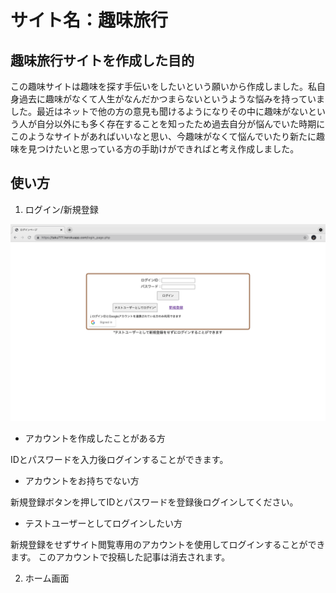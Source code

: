 # サイト名：趣味旅行

## 趣味旅行サイトを作成した目的
この趣味サイトは趣味を探す手伝いをしたいという願いから作成しました。私自身過去に趣味がなくて人生がなんだかつまらないというような悩みを持っていました。最近はネットで他の方の意見も聞けるようになりその中に趣味がないという人が自分以外にも多く存在することを知ったため過去自分が悩んでいた時期にこのようなサイトがあればいいなと思い、今趣味がなくて悩んでいたり新たに趣味を見つけたいと思っている方の手助けができればと考え作成しました。

## 使い方
1. ログイン/新規登録

![写真](/img/login_page.png)


* アカウントを作成したことがある方

IDとパスワードを入力後ログインすることができます。
* アカウントをお持ちでない方

新規登録ボタンを押してIDとパスワードを登録後ログインしてください。
* テストユーザーとしてログインしたい方

新規登録をせずサイト閲覧専用のアカウントを使用してログインすることができます。
このアカウントで投稿した記事は消去されます。

2. ホーム画面

